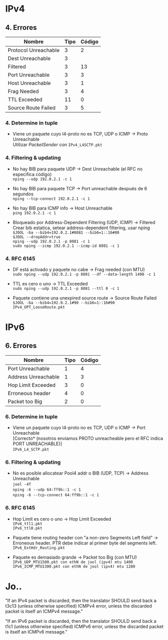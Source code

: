 # IPv4

## 4. Errores

| Nombre | Tipo | Código |
|--------|------|--------|
| Protocol Unreachable | 3 | 2 |
| Dest Unreachable | 3 | |
| Filtered | 3 | 13 |
| Port Unreachable | 3 | 3 |
| Host Unreachable | 3 | 1 |
| Frag Needed | 3 | 4 |
| TTL Exceeded | 11 | 0 |
| Source Route Failed | 3 | 5 |

### 4. Determine in tuple

* Viene un paquete cuyo l4-proto no es TCP, UDP o ICMP -> Proto Unreachable  
Utilizar *PacketSender* con `IPv4_L4SCTP.pkt`



### 4. Filtering & updating

* No hay BIB para paquete UDP -> Dest Unreachable (el RFC no especifica código)  
`nping --udp 192.0.2.1 -c 1`

* No hay BIB para paquete TCP -> Port unreachable después de 6 segundos  
`nping --tcp-connect 192.0.2.1 -c 1`

* No hay BIB para ICMP info -> Host Unreachable  
`ping 192.0.2.1 -c 1`

* Bloqueado por Address-Dependent Filtering (UDP, ICMP) -> Filtered
Crear bib estatica, setear address-dependent filtering, usar nping  
`$JOOL -ba --bib4=192.0.2.1#8081 --bib6=1::16#80`  
`$JOOL --dropAddr=true`  
`nping --udp 192.0.2.1 -p 8081 -c 1`  
`sudo nping --icmp 192.0.2.1 --icmp-id 8081 -c 1`


### 4. RFC 6145

* DF está activado y paquete no cabe -> Frag needed (con MTU)  
`sudo nping --udp 192.0.2.1 -p 8081 --df --data-length 1400 -c 1`
	
* TTL es cero o uno -> TTL Exceeded  
`sudo nping --udp 192.0.2.1 -p 8081 --ttl 0 -c 1`

* Paquete contiene una unexpired source route -> Source Route Failed  
`$JOOL -ba --bib4=192.0.2.1#90 --bib6=1::16#90`
`IPv4_OPT_LooseRoute.pkt`


# IPv6

## 6. Errores

| Nombre | Tipo | Código |
|--------|------|--------|
| Port Unreachable | 1 | 4 |
| Address Unreachable | 1 | 3 |
| Hop Limit Exceeded | 3 | 0 |
| Erroneous header | 4 | 0 |
| Packet too Big | 2 | 0 |

### 6. Determine in tuple

* Viene un paquete cuyo l4-proto no es TCP, UDP o ICMP -> Port Unreachable  
[Correcto* (nosotros enviamos PROTO unreacheable pero el RFC indica PORT UNREACHABLE)]  
`IPv6_L4_SCTP.pkt`

### 6. Filtering & updating

* No es posible allocatear Pool4 addr o BIB (UDP, TCP) -> Address Unreachable  
`jool -4f`  
`nping -6 --udp 64:ff9b::1 -c 1`  
`nping -6 --tcp-connect 64:ff9b::1 -c 1`


### 6. RFC 6145

* Hop Limit es cero o uno -> Hop Limit Exceeded  
`IPv6_ttl1.pkt`  
`IPv6_ttl0.pkt`


* Paquete tiene routing header con "a non-zero Segments Left field" -> Erroneous header. PTR debe 
indicar al primer byte del segments left.  
`IPv6_ExtHdr_Routing.pkt`

* Paquete es demasiado grande -> Packet too Big (con MTU)  
`IPv6_UDP_MTU1500.pkt con ethN de jool (ipv4) mtu 1400`  
`IPv6_ICMP_MTU1300.pkt con ethN de jool (ipv4) mtu 1280`

# Jo..

"If an IPv4 packet is discarded, then the translator SHOULD send back a t3c13 (unless otherwise specified) ICMPv4 error, unless the discarded packet is itself an ICMPv4 message."

"If an IPv6 packet is discarded, then the translator SHOULD send back a t1c1 (unless otherwise specified) ICMPv6 error, unless the discarded packet is itself an ICMPv6 message."

